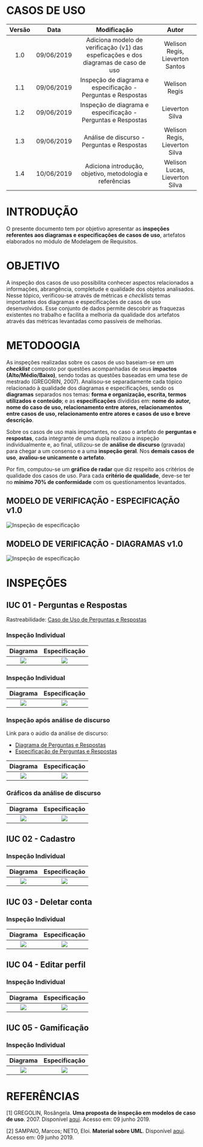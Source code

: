 # CASOS DE USO

|  Versão | Data | Modificação | Autor |
|  :------: | :------: | :------: | :------: |
| 1.0 | 09/06/2019 | Adiciona modelo de verificação (v1) das espeficações e dos diagramas de caso de uso | Welison Regis, Lieverton Santos |
| 1.1 | 09/06/2019 | Inspeção de diagrama e especificação - Perguntas e Respostas | Welison Regis |
| 1.2 | 09/06/2019 | Inspeção de diagrama e especificação - Perguntas e Respostas | Lieverton Silva |
| 1.3 | 09/06/2019 | Análise de discurso - Perguntas e Respostas | Welison Regis, Lieverton Silva |
| 1.4 | 10/06/2019 | Adiciona introdução, objetivo, metodologia e referências | Welison Lucas, Lieverton Silva |


# INTRODUÇÃO
O presente documento tem por objetivo apresentar as **inspeções referentes aos diagramas e especificações de casos de uso**, artefatos elaborados no módulo de Modelagem de Requisitos.

# OBJETIVO
A inspeção dos casos de uso possibilita conhecer aspectos relacionados a informações, abrangência, completude e qualidade dos objetos analisados. Nesse tópico, verificou-se através de métricas e _checklists_ temas importantes dos diagramas e especificações de casos de uso desenvolvidos. Esse conjunto de dados permite descobrir as fraquezas existentes no trabalho e facilita a melhoria da qualidade dos artefatos através das métricas levantadas como passíveis de melhorias.


# METODOOGIA
As inspeções realizadas sobre os casos de uso baseiam-se em um **_checklist_** composto por questões acompanhadas de seus **impactos (Alto/Médio/Baixo)**, sendo todas as questões baseadas em uma tese de mestrado (GREGORIN, 2007). Analisou-se separadamente cada tópico relacionado à qualidade dos diagramas e especificações, sendo os **diagramas** separados nos temas: **forma e organização, escrita, termos utilizados e conteúdo**; e as **especificações** divididas em: **nome do autor, nome do caso de uso, relacionamento entre atores, relacionamentos entre casos de uso, relacionamento entre atores e casos de uso e breve descrição**.

Sobre os casos de uso mais importantes, no caso o artefato de **perguntas e respostas**, cada integrante de uma dupla realizou a inspeção individualmente e, ao final, utilizou-se de **análise de discurso** (gravada) para chegar a um consenso e a uma **inspeção geral**. Nos **demais casos de uso**, **avaliou-se unicamente o artefato**.


Por fim, computou-se um **gráfico de radar** que diz respeito aos critérios de qualidade dos casos de uso. Para cada **critério de qualidade**, deve-se ter no **mínimo 70% de conformidade** com os questionamentos levantados.


## MODELO DE VERIFICAÇÃO - ESPECIFICAÇÃO v1.0

![Inspeção de especificação](./images/analise/caso_uso_inspecao_diagrama.png)

## MODELO DE VERIFICAÇÃO - DIAGRAMAS v1.0

![Inspeção de especificação](./images/analise/caso_uso_inspecao_descricao.png)

# INSPEÇÕES

## IUC 01 - Perguntas e Respostas

Rastreabilidade: [Caso de Uso de Perguntas e Respostas](./casos_uso_perguntas_respostas.md)

### Inspeção Individual
| Diagrama | Especificação |
| :------: | :-----------: |
| ![](./images/analise/welison_perguntas_respostas_diagrama.png) | ![](./images/analise/welison_perguntas_respostas_especificacao.png)

### Inspeção Individual

| Diagrama | Especificação |
| :------: | :-----------: |
| ![](./images/analise/lieverton_perguntas_respostas_diagrama.png) | ![](./images/analise/lieverton_perguntas_respostas_especificacao.png)

### Inspeção após análise de discurso

Link para o aúdio da análise de discurso:

- [Diagrama de Perguntas e Respostas](https://drive.google.com/open?id=1u3NSVsOUi8VOWepa_1hnvmlYvpDA15FG)
- [Especificação de Perguntas e Respostas](https://drive.google.com/open?id=1vlds3MAm5UkSBzf0oIklAZqmFEn7t3x4)

| Diagrama | Especificação |
| :------: | :-----------: |
| ![](./images/analise/perguntas_respostas_diagrama.png) | ![](./images/analise/perguntas_respostas_especificacao.png)

### Gráficos da análise de discurso

| Diagrama | Especificação |
| :------: | :-----------: |
| ![](./images/analise/grafico_perguntas_respostas_diagrama.jpg) | ![](./images/analise/grafico_perguntas_respostas_especificacao.jpg)

## IUC 02 - Cadastro

### Inspeção Individual
| Diagrama | Especificação |
| :------: | :-----------: |
| ![](./images/analise/cadastro_diagrama.png) | ![](./images/analise/cadastro_especificacao.png)

## IUC 03 - Deletar conta

### Inspeção Individual
| Diagrama | Especificação |
| :------: | :-----------: |
| ![](./images/analise/deletar_conta_diagrama.png) | ![](./images/analise/deletar_conta_especificacao.png)

## IUC 04 - Editar perfil

### Inspeção Individual
| Diagrama | Especificação |
| :------: | :-----------: |
| ![](./images/analise/editar_perfil_diagrama.png) | ![](./images/analise/editar_perfil_especificacao.png)

## IUC 05 - Gamificação

### Inspeção Individual
| Diagrama | Especificação |
| :------: | :-----------: |
| ![](./images/analise/gamificacao_diagrama.png) | ![](./images/analise/gamificacao_especificacao.png)

# REFERÊNCIAS

[1] GREGOLIN, Rosângela. **Uma proposta de inspeção em modelos de caso de uso**. 2007. Disponível [aqui](http://cassiopea.ipt.br/teses/2007_EC_Rosangela_Gregolin.pdf). Acesso em: 09 junho 2019.

[2] SAMPAIO, Marcos; NETO, Eloi. **Material sobre UML**. Disponível [aqui](http://www.dsc.ufcg.edu.br/~jacques/cursos/map/html/uml/). Acesso em: 09 junho 2019.